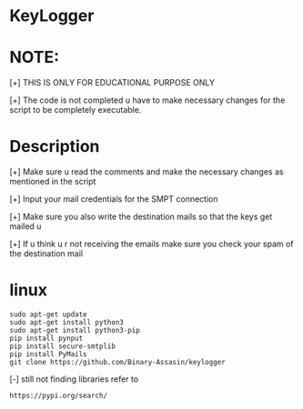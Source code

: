 # KeyLogger

# NOTE:

[+] THIS IS ONLY FOR EDUCATIONAL PURPOSE ONLY


[+] The code is not completed u have to make necessary changes for the script to be completely executable.


# Description

[+] Make sure u read the comments and make the necessary changes as mentioned in the script

[+] Input your mail credentials for the SMPT connection

[+] Make sure you also write the destination mails so that the keys get mailed u

[+] If u think u r not receiving the emails make sure you check your spam of the destination mail

# linux
``` shell
sudo apt-get update
sudo apt-get install python3
sudo apt-get install python3-pip
pip install pynput
pip install secure-smtplib
pip install PyMails
git clone https://github.com/Binary-Assasin/keylogger
```
[-] still not finding libraries refer to

    https://pypi.org/search/
